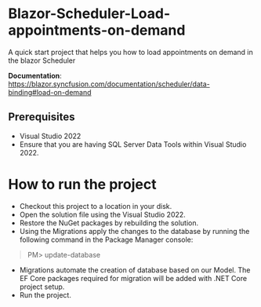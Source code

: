 # Blazor-Scheduler-Load-appointments-on-demand

A quick start project that helps you how to load appointments on demand in the blazor Scheduler

**Documentation**: https://blazor.syncfusion.com/documentation/scheduler/data-binding#load-on-demand

## Prerequisites

* Visual Studio 2022
* Ensure that you are having SQL Server Data Tools within Visual Studio 2022.

# How to run the project

* Checkout this project to a location in your disk.
* Open the solution file using the Visual Studio 2022.
* Restore the NuGet packages by rebuilding the solution.
* Using the Migrations apply the changes to the database by running the following command in the Package Manager console:
> PM> update-database
* Migrations automate the creation of database based on our Model. The EF Core packages required for migration will be added with .NET Core project setup.
* Run the project.
